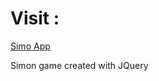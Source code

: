 <h1> Visit :</h1>
<a href="https://a11002500.github.io/Simon/">Simo App </a>
<p>Simon game created with JQuery</p>
